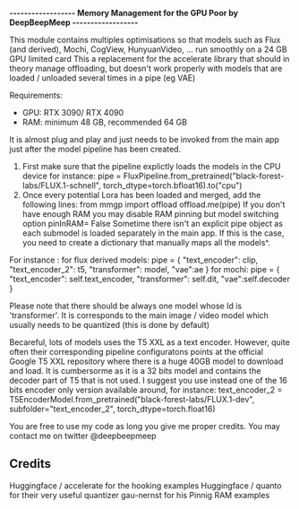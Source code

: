 **------------------ Memory Management for the GPU Poor by DeepBeepMeep ------------------**

This module contains multiples optimisations so that models such as Flux (and derived), Mochi, CogView, HunyuanVideo, ...  run smoothly on a 24 GB GPU limited card 
This a replacement for the accelerate library that should in theory manage offloading, but doesn't work properly with models that are loaded / unloaded several times in a pipe (eg VAE) 

Requirements:
- GPU: RTX 3090/ RTX 4090
- RAM: minimum 48 GB, recommended 64 GB 

It is almost plug and play and just needs to be invoked from the main app just after the model pipeline has been created.
1) First make sure that the pipeline explictly loads the models in the CPU device 
  for instance: pipe = FluxPipeline.from_pretrained("black-forest-labs/FLUX.1-schnell", torch_dtype=torch.bfloat16).to("cpu")
2) Once every potential Lora has been loaded and merged, add the following lines:
  from mmgp import offload
  offload.me(pipe)
If you don't have enough RAM you may disable RAM pinning but model switching option pinInRAM= False
Sometime there isn't an explicit pipe object as each submodel is loaded separately in the main app. If this is the case, you need to create a dictionary that manually maps all the models^.

For instance :
for flux derived models: pipe = { "text_encoder": clip, "text_encoder_2": t5, "transformer": model, "vae":ae }
for mochi: pipe = { "text_encoder": self.text_encoder, "transformer": self.dit, "vae":self.decoder }

Please note that there should be always one model whose Id is 'transformer'. It is corresponds to the main image / video model which usually needs to be quantized (this is done by default)

Becareful, lots of models uses the T5 XXL as a text encoder. However, quite often their corresponding pipeline configuratons points at the official Google T5 XXL repository 
where there is a huge 40GB model to download and load. It is cumbersorme as it is a 32 bits model and contains the decoder part of T5 that is not used. 
I suggest you use instead one of the 16 bits encoder only version available around, for instance:
text_encoder_2 = T5EncoderModel.from_pretrained("black-forest-labs/FLUX.1-dev", subfolder="text_encoder_2", torch_dtype=torch.float16)

You are free to use my code as long you give me proper credits. You may contact me on twitter @deepbeepmeep

Credits 
-------
Huggingface / accelerate for the hooking examples
Huggingface / quanto for their very useful quantizer
gau-nernst for his Pinnig RAM examples